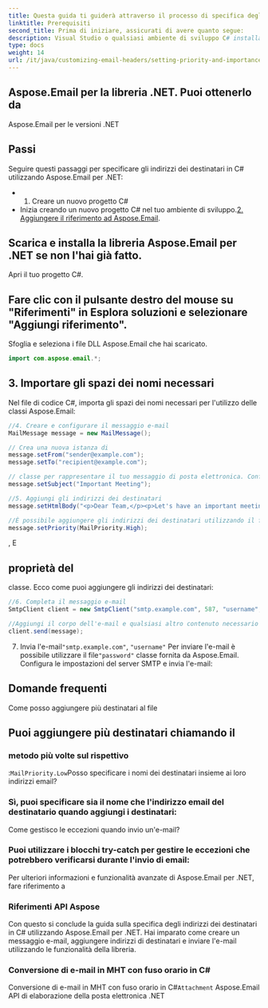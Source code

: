 ```yaml
---
title: Questa guida ti guiderà attraverso il processo di specifica degli indirizzi dei destinatari in C# utilizzando la libreria Aspose.Email per .NET. Aspose.Email è una potente API .NET che ti consente di lavorare con messaggi di posta elettronica e varie attività relative alla posta elettronica. In questo tutorial, tratteremo come aggiungere gli indirizzi dei destinatari a un messaggio di posta elettronica utilizzando la libreria.
linktitle: Prerequisiti
second_title: Prima di iniziare, assicurati di avere quanto segue:
description: Visual Studio o qualsiasi ambiente di sviluppo C# installato.
type: docs
weight: 14
url: /it/java/customizing-email-headers/setting-priority-and-importance-headers/
---
```


## Aspose.Email per la libreria .NET. Puoi ottenerlo da

Aspose.Email per le versioni .NET

## Passi

Seguire questi passaggi per specificare gli indirizzi dei destinatari in C# utilizzando Aspose.Email per .NET:

- 1. Creare un nuovo progetto C#
- Inizia creando un nuovo progetto C# nel tuo ambiente di sviluppo.[2. Aggiungere il riferimento ad Aspose.Email](https://releases.aspose.com/email/java/).

## Scarica e installa la libreria Aspose.Email per .NET se non l'hai già fatto.

Apri il tuo progetto C#.

## Fare clic con il pulsante destro del mouse su "Riferimenti" in Esplora soluzioni e selezionare "Aggiungi riferimento".

Sfoglia e seleziona i file DLL Aspose.Email che hai scaricato.

```java
import com.aspose.email.*;
```

## 3. Importare gli spazi dei nomi necessari

Nel file di codice C#, importa gli spazi dei nomi necessari per l'utilizzo delle classi Aspose.Email:

```java
//4. Creare e configurare il messaggio e-mail
MailMessage message = new MailMessage();

// Crea una nuova istanza di
message.setFrom("sender@example.com");
message.setTo("recipient@example.com");

// classe per rappresentare il tuo messaggio di posta elettronica. Configura il mittente e l'oggetto dell'e-mail:
message.setSubject("Important Meeting");

//5. Aggiungi gli indirizzi dei destinatari
message.setHtmlBody("<p>Dear Team,</p><p>Let's have an important meeting tomorrow at 10 AM.</p>");

//È possibile aggiungere gli indirizzi dei destinatari utilizzando il file
message.setPriority(MailPriority.High);
```

 , E

##  proprietà del

 classe. Ecco come puoi aggiungere gli indirizzi dei destinatari:

```java
//6. Completa il messaggio e-mail
SmtpClient client = new SmtpClient("smtp.example.com", 587, "username", "password");

//Aggiungi il corpo dell'e-mail e qualsiasi altro contenuto necessario al tuo messaggio e-mail:
client.send(message);
```

7. Invia l'e-mail`"smtp.example.com"`, `"username"` Per inviare l'e-mail è possibile utilizzare il file`"password"` classe fornita da Aspose.Email. Configura le impostazioni del server SMTP e invia l'e-mail:

## Domande frequenti

 Come posso aggiungere più destinatari al file

##  Puoi aggiungere più destinatari chiamando il

###  metodo più volte sul rispettivo

:`MailPriority.Low`Posso specificare i nomi dei destinatari insieme ai loro indirizzi email?

### Sì, puoi specificare sia il nome che l'indirizzo email del destinatario quando aggiungi i destinatari:

Come gestisco le eccezioni quando invio un'e-mail?

### Puoi utilizzare i blocchi try-catch per gestire le eccezioni che potrebbero verificarsi durante l'invio di email:

 Per ulteriori informazioni e funzionalità avanzate di Aspose.Email per .NET, fare riferimento a

### Riferimenti API Aspose

Con questo si conclude la guida sulla specifica degli indirizzi dei destinatari in C# utilizzando Aspose.Email per .NET. Hai imparato come creare un messaggio e-mail, aggiungere indirizzi di destinatari e inviare l'e-mail utilizzando le funzionalità della libreria.

###  Conversione di e-mail in MHT con fuso orario in C#

 Conversione di e-mail in MHT con fuso orario in C#`Attachment` Aspose.Email API di elaborazione della posta elettronica .NET